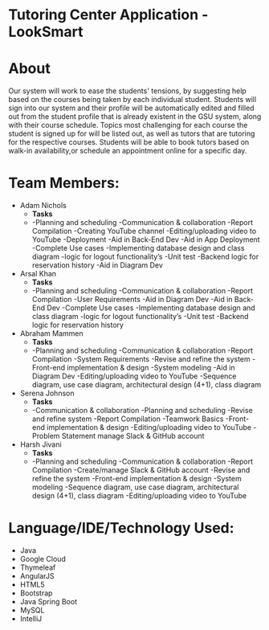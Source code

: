 # Tutoring Center Application - LookSmart

# About
<p>Our system will work to ease the students' tensions, by suggesting help based on the courses being taken by each individual student. Students will sign into our system and their profile will be automatically edited and filled out from the student profile that is already existent in the GSU system, along with their course schedule. Topics most challenging for each course the student is signed up for will be listed out, as well as tutors that are tutoring for the respective courses. Students will be able to book tutors based on walk-in availability,or schedule an appointment online for a specific day.</p>

# Team Members: 
<ul>
  <li>Adam Nichols
    <ul>
      <li><b>Tasks</b></li>
      <li>-Planning and scheduling
-Communication & collaboration
-Report Compilation
-Creating YouTube channel
-Editing/uploading video to YouTube
-Deployment
-Aid in Back-End Dev
-Aid in App Deployment
-Complete Use cases 
-Implementing database design and class diagram 
-logic for logout functionality’s 
-Unit test  
-Backend logic for reservation history 
-Aid in Diagram Dev
</li>
    </ul>
  </li>
  <li>Arsal Khan
    <ul>
      <li><b>Tasks</b></li>
      <li>-Planning and scheduling
-Communication & collaboration
-Report Compilation
-User Requirements
-Aid in Diagram Dev
-Aid in Back-End Dev
-Complete Use cases 
-Implementing database design and class diagram 
-logic for logout functionality’s 
-Unit test  
-Backend logic for reservation history
</li>
    </ul>
  </li>
  <li>Abraham Mammen
    <ul>
      <li><b>Tasks</b></li>
      <li>-Planning and scheduling
-Communication & collaboration
-Report Compilation
-System Requirements
-Revise and refine the system 
-Front-end implementation & design
-System modeling
-Aid in Diagram Dev
-Editing/uploading video to YouTube
-Sequence diagram, use case diagram, architectural design (4+1), class diagram
</li>
    </ul>
  </li>
  <li>Serena Johnson
    <ul>
      <li><b>Tasks</b></li>
      <li>-Communication & collaboration
-Planning and scheduling  
-Revise and refine system
-Report Compilation
-Teamwork Basics
-Front-end implementation & design
-Editing/uploading video to YouTube
-Problem Statement
manage Slack & GitHub account
</li>
    </ul>
  </li>
  <li>Harsh Jivani
    <ul>
      <li><b>Tasks</b></li>
      <li>-Planning and scheduling
-Communication & collaboration
-Report Compilation
-Create/manage Slack & GitHub account
-Revise and refine the system 
-Front-end implementation & design 
-System modeling
-Sequence diagram, use case diagram, architectural design (4+1), class diagram 
-Editing/uploading video to YouTube
</li>
    </ul>
  </li>
</ul>

# Language/IDE/Technology Used:
<ul>
  <li>Java</li>
  <li>Google Cloud</li>
  <li>Thymeleaf</li>
  <li>AngularJS</li>
  <li>HTML5</li>
  <li>Bootstrap</li>
  <li>Java Spring Boot</li>
  <li>MySQL</li>
  <li>IntelliJ</li>
<ul>
